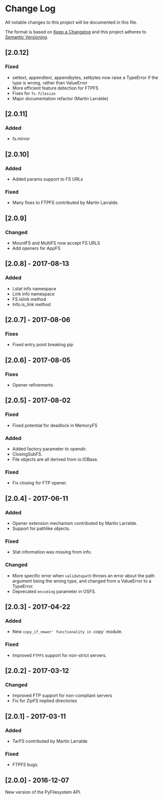# Change Log
All notable changes to this project will be documented in this file.

The format is based on [Keep a Changelog](http://keepachangelog.com/)
and this project adheres to [Semantic Versioning](http://semver.org/).

## [2.0.12]

### Fixed

- settext, appendtext, appendbytes, setbytes now raise a TypeError if
  the type is wrong, rather than ValueError
- More efficient feature detection for FTPFS
- Fixes for `fs.filesize`
- Major documentation refactor (Martin Larralde)

## [2.0.11]

### Added

- fs.mirror

## [2.0.10]

### Added

- Added params support to FS URLs

### Fixed

- Many fixes to FTPFS contributed by Martin Larralde.

## [2.0.9]

### Changed

- MountFS and MultiFS now accept FS URLS
- Add openers for AppFS

## [2.0.8] - 2017-08-13

### Added
- Lstat info namespace
- Link info namespace
- FS.islink method
- Info.is_link method

## [2.0.7] - 2017-08-06

### Fixes
- Fixed entry point breaking pip

## [2.0.6] - 2017-08-05

### Fixes
- Opener refinements

## [2.0.5] - 2017-08-02

### Fixed
- Fixed potential for deadlock in MemoryFS

### Added

- Added factory parameter to opendir.
- ClosingSubFS.
- File objects are all derived from io.IOBase.

### Fixed

- Fix closing for FTP opener.

## [2.0.4] - 2017-06-11

### Added

- Opener extension mechanism contributed by Martin Larralde.
- Support for pathlike objects.

### Fixed

- Stat information was missing from info.

### Changed

- More specific error when `validatepath` throws an error about the path
    argument being the wrong type, and changed from a ValueError to a
    TypeError.
- Deprecated `encoding` parameter in OSFS.

## [2.0.3] - 2017-04-22

### Added

- New `copy_if_newer' functionality in `copy` module.

### Fixed

- Improved `FTPFS` support for non-strict servers.

## [2.0.2] - 2017-03-12

### Changed
- Improved FTP support for non-compliant servers
- Fix for ZipFS implied directories

## [2.0.1] - 2017-03-11

### Added
- TarFS contributed by Martin Larralde

### Fixed

- FTPFS bugs.

## [2.0.0] - 2016-12-07

New version of the PyFilesystem API.


